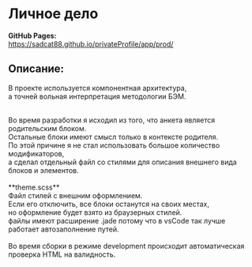 # Личное дело

**GitHub Pages:**<br>
https://sadcat88.github.io/privateProfile/app/prod/<br>

## Описание:
В проекте используется компонентная архитектура, <br>
а точней вольная интерпретация методологии БЭМ. <br>

<br>
Во время разработки я исходил из того, что анкета является родительским блоком.<br>
Остальные блоки имеют смысл только в контексте родителя. <br>
По этой причине я не стал использовать большое количество модификаторов, <br>
а сделал отдельный файл со стилями для описания внешнего вида блоков и элементов.<br>

<br>
**theme.scss**<br>
Файл стилей с внешним оформлением.<br>
Если его отключить, все блоки останутся на своих местах, <br>
но оформление будет взято из браузерных стилей.

<br>
файлы имеют расширение .jade потому что в vsCode так лучше работает автозаполнение путей.<br>

<br>
Во время сборки в режиме development происходит автоматическая проверка HTML на валидность.<br>